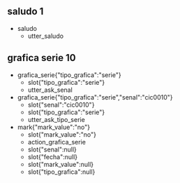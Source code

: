 ## saludo 1
* saludo
   - utter_saludo

## grafica serie 10
* grafica_serie{"tipo_grafica":"serie"}
    - slot{"tipo_grafica":"serie"}
    - utter_ask_senal
* grafica_serie{"tipo_grafica":"serie","senal":"cic0010"}
    - slot{"senal":"cic0010"}
    - slot{"tipo_grafica":"serie"}
    - utter_ask_tipo_serie
* mark{"mark_value":"no"}
    - slot{"mark_value":"no"}
    - action_grafica_serie
    - slot{"senal":null}
    - slot{"fecha":null}
    - slot{"mark_value":null}
    - slot{"tipo_grafica":null}
